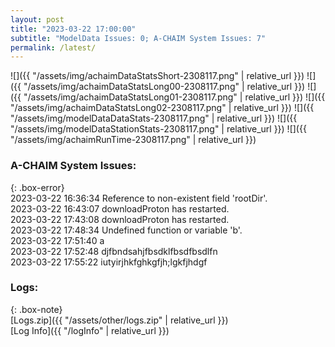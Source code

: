 ```yaml
---
layout: post
title: "2023-03-22 17:00:00"
subtitle: "ModelData Issues: 0; A-CHAIM System Issues: 7"
permalink: /latest/
---
```


![]({{ "/assets/img/achaimDataStatsShort-2308117.png" | relative_url }})
![]({{ "/assets/img/achaimDataStatsLong00-2308117.png" | relative_url }})
![]({{ "/assets/img/achaimDataStatsLong01-2308117.png" | relative_url }})
![]({{ "/assets/img/achaimDataStatsLong02-2308117.png" | relative_url }})
![]({{ "/assets/img/modelDataDataStats-2308117.png" | relative_url }})
![]({{ "/assets/img/modelDataStationStats-2308117.png" | relative_url }})
![]({{ "/assets/img/achaimRunTime-2308117.png" | relative_url }})



### A-CHAIM System Issues:  
  
{: .box-error}  
2023-03-22 16:36:34 Reference to non-existent field 'rootDir'.  
2023-03-22 16:43:07 downloadProton has restarted.  
2023-03-22 17:43:08 downloadProton has restarted.  
2023-03-22 17:48:34 Undefined function or variable 'b'.  
2023-03-22 17:51:40 a  
2023-03-22 17:52:48 djfbndsahjfbsdklfbsdfbsdlfn  
2023-03-22 17:55:22 iutyirjhkfghkgfjh;lgkfjhdgf  

### Logs:  
  
{: .box-note}  
[Logs.zip]({{ "/assets/other/logs.zip" | relative_url }})  
[Log Info]({{ "/logInfo" | relative_url }})  
